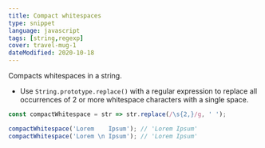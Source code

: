 ```yaml
---
title: Compact whitespaces
type: snippet
language: javascript
tags: [string,regexp]
cover: travel-mug-1
dateModified: 2020-10-18
---
```


Compacts whitespaces in a string.

- Use `String.prototype.replace()` with a regular expression to replace all occurrences of 2 or more whitespace characters with a single space.

```js
const compactWhitespace = str => str.replace(/\s{2,}/g, ' ');

compactWhitespace('Lorem    Ipsum'); // 'Lorem Ipsum'
compactWhitespace('Lorem \n Ipsum'); // 'Lorem Ipsum'
```
